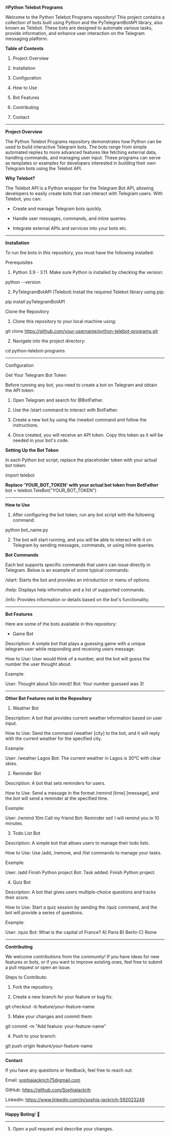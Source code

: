 #**Python Telebot Programs**

Welcome to the Python Telebot Programs repository! This project contains a collection of bots built using Python and the PyTelegramBotAPI library, also known as Telebot. 
These bots are designed to automate various tasks, provide information, and enhance user interaction on the Telegram messaging platform.

**Table of Contents**

1. Project Overview


2. Installation


3. Configuration


4. How to Use


5. Bot Features


6. Contributing


7. Contact


---

**Project Overview**

The Python Telebot Programs repository demonstrates how Python can be used to build interactive Telegram bots. 
The bots range from simple automated replies to more advanced features like fetching external data, handling commands, and managing user input.
These programs can serve as templates or examples for developers interested in building their own Telegram bots using the Telebot API.

**Why Telebot?**

The Telebot API is a Python wrapper for the Telegram Bot API, allowing developers to easily create bots that can interact with Telegram users. With Telebot, you can:

- Create and manage Telegram bots quickly.

- Handle user messages, commands, and inline queries.

- Integrate external APIs and services into your bots etc.



---

**Installation**

To run the bots in this repository, you must have the following installed:

Prerequisites

1. Python 3.9 - 3.11.
Make sure Python is installed by checking the version:

python --version


2. PyTelegramBotAPI (Telebot)
Install the required Telebot library using pip:

pip install pyTelegramBotAPI



Clone the Repository

1. Clone this repository to your local machine using:

git clone https://github.com/your-username/python-telebot-programs.git


2. Navigate into the project directory:

cd python-telebot-programs




---

Configuration

Get Your Telegram Bot Token

Before running any bot, you need to create a bot on Telegram and obtain the API token:

1. Open Telegram and search for @BotFather.


2. Use the /start command to interact with BotFather.


3. Create a new bot by using the /newbot command and follow the instructions.


4. Once created, you will receive an API token. Copy this token as it will be needed in your bot's code.



**Setting Up the Bot Token**

In each Python bot script, replace the placeholder token with your actual bot token:

import telebot

 **Replace 'YOUR_BOT_TOKEN' with your actual bot token from BotFather**
bot = telebot.TeleBot("YOUR_BOT_TOKEN")


---

**How to Use**

1. After configuring the bot token, run any bot script with the following command:

python bot_name.py


2. The bot will start running, and you will be able to interact with it on Telegram by sending messages, commands, or using inline queries.



**Bot Commands**

Each bot supports specific commands that users can issue directly in Telegram. Below is an example of some typical commands:

/start: Starts the bot and provides an introduction or menu of options.

/help: Displays help information and a list of supported commands.

/info: Provides information or details based on the bot's functionality.



---

**Bot Features**

Here are some of the bots available in this repository:

- Game Bot

Description: A simple bot that plays a guessing game with a unique telegram user while responding and receiving users message.

How to Use: User would think of a number, and the bot will guess the number the user thought about.

Example:

User: Thought about 5(in mind)!
Bot: Your number guessed was 3!


---

**Other Bot Features not in the Repository**

1. Weather Bot

Description: A bot that provides current weather information based on user input.

How to Use: Send the command /weather [city] to the bot, and it will reply with the current weather for the specified city.

Example:

User: /weather Lagos
Bot: The current weather in Lagos is 30°C with clear skies.


2. Reminder Bot

Description: A bot that sets reminders for users.

How to Use: Send a message in the format /remind [time] [message], and the bot will send a reminder at the specified time.

Example:

User: /remind 10m Call my friend
Bot: Reminder set! I will remind you in 10 minutes.


3. Todo List Bot

Description: A simple bot that allows users to manage their todo lists.

How to Use: Use /add, /remove, and /list commands to manage your tasks.

Example:

User: /add Finish Python project
Bot: Task added: Finish Python project.


4. Quiz Bot

Description: A bot that gives users multiple-choice questions and tracks their score.

How to Use: Start a quiz session by sending the /quiz command, and the bot will provide a series of questions.

Example:

User: /quiz
Bot: What is the capital of France?
A) Paris
B) Berlin
C) Rome



---

**Contributing**

We welcome contributions from the community! If you have ideas for new features or bots, or if you want to improve existing ones, feel free to submit a pull request or open an issue.

Steps to Contribute:

1. Fork the repository.


2. Create a new branch for your feature or bug fix:

git checkout -b feature/your-feature-name


3. Make your changes and commit them:

git commit -m "Add feature: your-feature-name"


4. Push to your branch:

git push origin feature/your-feature-name


---

**Contact**

If you have any questions or feedback, feel free to reach out:

Email: sophiajackrich75@gmail.com

GitHub: https://github.com/Sophiajackrih

LinkedIn: https://www.linkedin.com/in/sophia-jackrich-592023249


---

**Happy Boting**! 🎉

---


5. Open a pull request and describe your changes.



